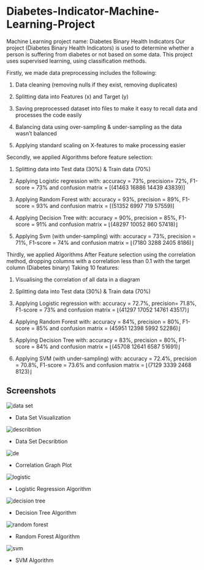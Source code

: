 # Diabetes-Indicator-Machine-Learning-Project
Machine Learning project name: Diabetes Binary Health Indicators Our project (Diabetes Binary Health Indicators) is used to determine whether a person is suffering from diabetes or not based on some data. This project uses supervised learning, using classification methods.

Firstly, we made data preprocessing includes the following:

1. Data cleaning (removing nulls if they exist, removing duplicates)

2. Splitting data into Features (x) and Target (y)

3. Saving preprocessed dataset into files to make it easy to recall data and processes the code easily

4. Balancing data using over-sampling & under-sampling as the data wasn’t balanced

5. Applying standard scaling on X-features to make processing easier

Secondly, we applied Algorithms before feature selection:

1. Splitting data into Test data (30%) & Train data (70%)

2. Applying Logistic regression with: accuracy = 73%, precision= 72%, F1-score = 73% and confusion matrix = [(41463 16886 14439 43839)]

3. Applying Random Forest with: accuracy = 93%, precision = 89%, F1-score = 93% and confusion matrix = [(51352 6997 719 57559)]

4. Applying Decision Tree with: accuracy = 90%, precision = 85%, F1-score = 91% and confusion matrix = ⌊(48297 10052 860 57418)⌋

5. Applying Svm (with under-sampling) with: accuracy = 73%, precision = 71%, F1-score = 74% and confusion matrix = ⌊(7180 3288 2405 8186)⌋

Thirdly, we applied Algorithms After Feature selection using the correlation method, dropping columns with a correlation less than 0.1 with the target column (Diabetes binary) Taking 10 features:

1. Visualising the correlation of all data in a diagram

2. Splitting data into Test data (30%) & Train data (70%)

3. Applying Logistic regression with: accuracy = 72.7%, precision= 71.8%, F1-score = 73% and confusion matrix = ⌊(41297 17052 14761 43517)⌋

4. Applying Random Forest with: accuracy = 84%, precision = 80%, F1-score = 85% and confusion matrix = (45951 12398 5992 52286)⌋

5. Applying Decision Tree with: accuracy = 83%, precision = 80%, F1-score = 84% and confusion matrix = ⌊(45708 12641 6587 51691)⌋

6. Applying SVM (with under-sampling) with: accuracy = 72.4%, precision = 70.8%, F1-score = 73.6% and confusion matrix = ⌊(7129 3339 2468 8123)⌋

## Screenshots
![data set](https://user-images.githubusercontent.com/103465018/177391962-6f286d3f-1d7c-4069-b26e-02cfb759481d.PNG)

 - Data Set Visualization 
 
![describtion](https://user-images.githubusercontent.com/103465018/177391982-64f53610-4dc4-4761-b253-3a882fb277f8.PNG)

 - Data Set Decsribtion
 
![de](https://user-images.githubusercontent.com/103465018/177391994-ab82841e-b112-47ac-850b-06e477913bc1.PNG)

 - Correlation Graph Plot
 
![logistic](https://user-images.githubusercontent.com/103465018/177392010-f6cccedb-d332-4c73-b66d-bc5452267453.PNG)

 - Logistic Regression Algorithm
 
![decision tree](https://user-images.githubusercontent.com/103465018/177392023-c2ce7e4e-cad9-43d7-bff4-5abd8affd835.PNG)

 - Decision Tree Algorithm
 
![random forest](https://user-images.githubusercontent.com/103465018/177392034-5ba586de-6fa6-4c6b-9a07-29c5c4c4260b.PNG)

 - Random Forest Algorithm
 
![svm](https://user-images.githubusercontent.com/103465018/177392047-21361ec6-584d-42d4-8538-d2dd661b20d1.PNG)

 - SVM Algorithm







